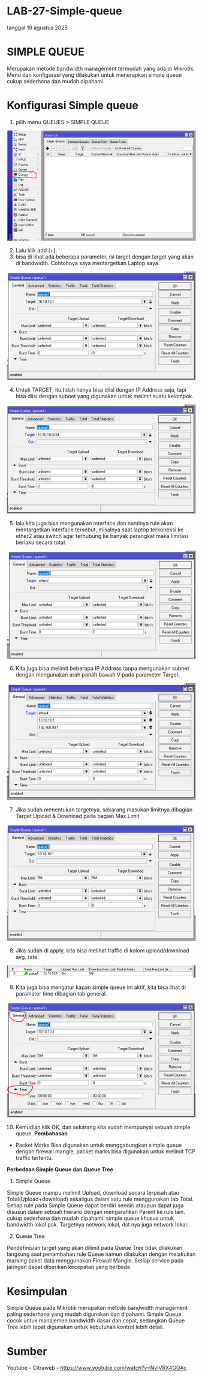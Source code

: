 # LAB-27-Simple-queue
tanggal 19 agustus 2025

# SIMPLE QUEUE
Merupakan metode bandwidth management termudah yang ada di Mikrotik. Menu dan konfigurasi yang dilakukan untuk menerapkan simple queue cukup sederhana dan mudah dipahami.

# Konfigurasi Simple queue
1. pilih menu  QUEUES > SIMPLE QUEUE

![m](ue1.PNG)

2. Lalu klik add (+).      
3. bisa di lihat ada beberapa parameter, isi target dengan target yang akan di bandwidth. Cohtohnya saya mentargetkan Laptop saya.

![m](ue2.PNG)

4. Untuk TARGET, itu tidah hanya bisa diisi dengan IP Address saja, tapi bisa diisi dengan subnet yang digunakan untuk melimit suatu kelompok.

![](ue3.PNG)

5. lalu kita juga bisa mengunakan interface dan nantinya rule akan mentargetkan interface tersebut, misalnya saat laptop terkoneksi ke ether2 atau switch agar terhubung ke banyak perangkat maka limitasi berlaku secara total.

![m](ue4.PNG) 


6. Kita juga bisa melimit beberapa IP Address tanpa mengunakan subnet dengan mengunakan arah panah bawah V pada parameter Target.

![](ue5.PNG)

7. Jika sudah menentukan targetnya, sekarang masukan limitnya dibagian Target Upload & Download pada bagian Max Limit

![](ue6.PNG)

8. Jika sudah di apply, kita bisa melihat traffic di kolom upload/download avg. rate.

![](ue7.PNG)

9. Kita juga bisa mengatur kapan simple queue ini aktif, kita bisa lihat di paramater time dibagian tab general.

![](ue8.PNG)

10. Kemudian klik OK, dan sekarang kita sudah mempunyai sebuah simple queue.
**Pembahasan**
- Packet Marks
Bisa digunakan untuk menggabungkan simple queue dengan firewall mangle, packet marks bisa digunakan untuk melimit TCP traffic tertentu.

**Perbedaan Simple Queue dan Queue Tree**  
1. Simple Queue

Simple Queue mampu melimit Upload, download secara terpisah atau Total(Upload+download) sekaligus dalam satu rule menggunakan tab Total.
Setiap rule pada Simple Queue dapat berdiri sendiri ataupun dapat juga disusun dalam sebuah hierarki dengan mengarahkan Parent ke rule lain.
cukup sederhana dan mudah dipahami.
simple queue khusus untuk bandwidth lokal pak. Targetnya network lokal, dst nya juga network lokal.

2. Queue Tree

Pendefinisian target yang akan dilimit pada Queue Tree tidak dilakukan langsung saat penambahan rule Queue namun dilakukan dengan melakukan marking paket data menggunakan Firewall Mangle.
Setiap service pada jaringan dapat diberikan kecepatan yang berbeda   

# Kesimpulan
Simple Queue pada Mikrotik merupakan metode bandwidth management paling sederhana yang mudah digunakan dan dipahami. Simple Queue cocok untuk manajemen bandwidth dasar dan cepat, sedangkan Queue Tree lebih tepat digunakan untuk kebutuhan kontrol lebih detail.

# Sumber
Youtube - Citraweb - https://www.youtube.com/watch?v=NvlVRX4GOAc 
